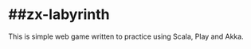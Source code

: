 ##zx-labyrinth
==============

This is simple web game written to practice using Scala, Play and Akka.
